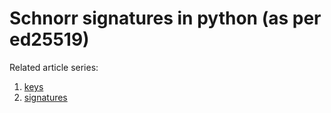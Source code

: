 # Schnorr signatures in python (as per ed25519)
Related article series:

1. [keys](https://medium.com/@jonas_casper/elliptic-curve-digital-signatures-1-e78a5265b3ec)
2. [signatures](https://medium.com/@jonas_casper/elliptic-curve-digital-signatures-2-d7b26be7574c)

